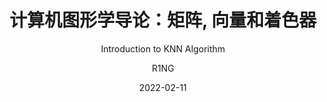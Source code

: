 ---
layout:     post
title:      计算机图形学导论：矩阵, 向量和着色器
subtitle:   Introduction to KNN Algorithm
date:       2022-02-11
author:     R1NG
header-img: img/post-bg-prolog.jpg
description: 本章回顾计算机图形学中涉及的基本数学知识, 并简要介绍着色器.
catalog: true
tags:
    - 课程笔记
    - 计算机图形学
---